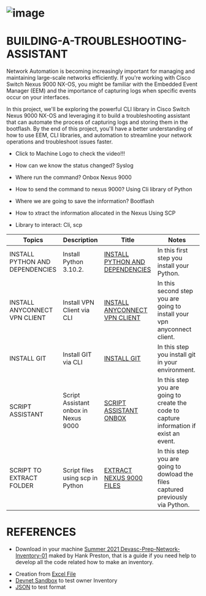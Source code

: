 
# ![image](https://user-images.githubusercontent.com/38144008/225514767-010fa633-9c2e-410a-9734-4fce1372d125.png)

# BUILDING-A-TROUBLESHOOTING-ASSISTANT

Network Automation is becoming increasingly important for managing and maintaining large-scale networks efficiently. If you're working with Cisco Switch Nexus 9000 NX-OS, you might be familiar with the Embedded Event Manager (EEM) and the importance of capturing logs when specific events occur on your interfaces.

In this project, we'll be exploring the powerful CLI library in Cisco Switch Nexus 9000 NX-OS and leveraging it to build a troubleshooting assistant that can automate the process of capturing logs and storing them in the bootflash. By the end of this project, you'll have a better understanding of how to use EEM, CLI libraries, and automation to streamline your network operations and troubleshoot issues faster. 

+ Click to Machine Logo to check the video!!! 

+ How can we know the status changed?
  Syslog
+ Where run the command?
  Onbox Nexus 9000
+ How to send the command to nexus 9000?
  Using Cli library of Python
+ Where we are going to save the information?
  Bootflash
+ How to xtract the information allocated in the Nexus
  Using SCP


* Library to interact: Cli, scp

|Topics|Description|Title|Notes|
|---|---|---|---|
| INSTALL PYTHON AND DEPENDENCIES | Install Python 3.10.2.  | [INSTALL PYTHON AND DEPENDENCIES](https://github.com/ERICK-ZABALA/BUILDING-A-TROUBLESHOOTING-ASSISTANT/blob/main/Readme/INSTALL_PYTHON_AND_DEPENDENCIES.md) | In this first step you install your Python. |
| INSTALL ANYCONNECT VPN CLIENT | Install VPN Client via CLI  | [INSTALL ANYCONNECT VPN CLIENT](https://github.com/ERICK-ZABALA/BUILDING-A-TROUBLESHOOTING-ASSISTANT/blob/main/Readme/INSTALL%20_VPN_CLIENT_ANYCONNECT.md) | In this second step you are going to install your vpn anyconnect client. |
| INSTALL GIT | Install GIT via CLI | [INSTALL GIT](https://github.com/ERICK-ZABALA/BUILDING-A-TROUBLESHOOTING-ASSISTANT/blob/main/Readme/INSTALL_GIT.md) | In this step you install git in your environment. |
| SCRIPT ASSISTANT | Script Assistant onbox in Nexus 9000 | [SCRIPT ASSISTANT ONBOX](https://github.com/ERICK-ZABALA/BUILDING-A-TROUBLESHOOTING-ASSISTANT/blob/main/Readme/SCRIPT_ASSISTANT.md) | In this step you are going to create the code to capture information if exist an event. |
| SCRIPT TO EXTRACT FOLDER | Script files using scp in Python | [EXTRACT NEXUS 9000 FILES](https://github.com/ERICK-ZABALA/AUTOMATING-A-NETWORK-INVENTORY-WITH-PYTHON/blob/main/CREATING%20A%20CSV%20FILE.md) | In this step you are going to dowload the files captured previously via Python. |

# REFERENCES

* Download in your machine [Summer 2021 Devasc-Prep-Network-Inventory-01](https://github.com/hpreston/summer2021-devasc-prep-network-inventory-01.git) maked by Hank Preston, that is a guide if you need help to develop all the code related how to make an inventory.
+ Creation from [Excel File](https://pubhub.devnetcloud.com/media/pyats-getting-started/docs/quickstart/manageconnections.html#creation-from-excel-file)
+ [Devnet Sandbox](https://devnetsandbox.cisco.com/RM/Diagram/Index/43964e62-a13c-4929-bde7-a2f68ad6b27c?diagramType=Topology) to test owner Inventory
+ [JSON](https://jsonlint.com/) to test format

